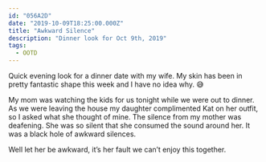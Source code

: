 ```yaml
---
id: "056A2D"
date: "2019-10-09T18:25:00.000Z"
title: "Awkward Silence"
description: "Dinner look for Oct 9th, 2019"
tags:
  - OOTD
---
```

Quick evening look for a dinner date with my wife. My skin has been in pretty fantastic shape this week and I have no idea why. 😅

My mom was watching the kids for us tonight while we were out to dinner. As we were leaving the house my daughter complimented Kat on her outfit, so I asked what she thought of mine. The silence from my mother was deafening. She was so silent that she consumed the sound around her. It was a black hole of awkward silences.

Well let her be awkward, it’s her fault we can’t enjoy this together.
